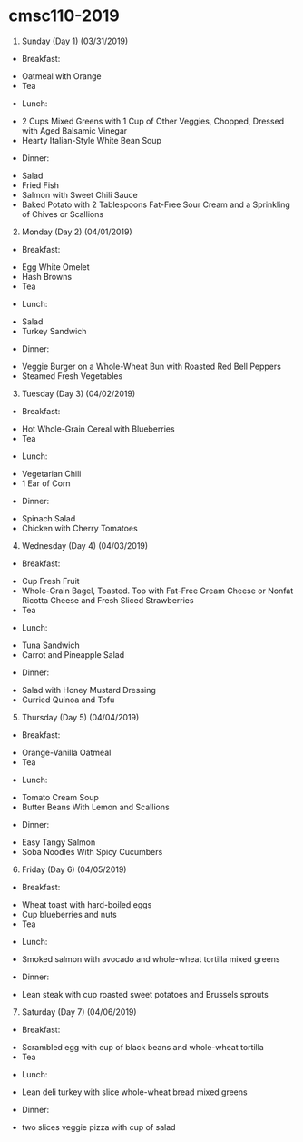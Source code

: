 # cmsc110-2019
1. Sunday (Day 1) (03/31/2019)

+ Breakfast:
- Oatmeal with Orange
- Tea
+ Lunch:
- 2 Cups Mixed Greens with 1 Cup of Other Veggies, Chopped, Dressed with Aged Balsamic Vinegar
- Hearty Italian-Style White Bean Soup
+ Dinner:
- Salad
- Fried Fish
- Salmon with Sweet Chili Sauce
- Baked Potato with 2 Tablespoons Fat-Free Sour Cream and a Sprinkling of Chives or Scallions

2. Monday (Day 2) (04/01/2019)

+ Breakfast:
- Egg White Omelet
- Hash Browns
- Tea
+ Lunch:
- Salad
- Turkey Sandwich
+ Dinner:
- Veggie Burger on a Whole-Wheat Bun with Roasted Red Bell Peppers
- Steamed Fresh Vegetables

3. Tuesday (Day 3) (04/02/2019)

+ Breakfast:
- Hot Whole-Grain Cereal with Blueberries
- Tea
+ Lunch:
- Vegetarian Chili
- 1 Ear of Corn
+ Dinner:
- Spinach Salad
- Chicken with Cherry Tomatoes

4. Wednesday (Day 4) (04/03/2019)

+ Breakfast:
- Cup Fresh Fruit
- Whole-Grain Bagel, Toasted. Top with Fat-Free Cream Cheese or Nonfat Ricotta Cheese and Fresh Sliced Strawberries
- Tea
+ Lunch:
- Tuna Sandwich
- Carrot and Pineapple Salad
+ Dinner:
- Salad with Honey Mustard Dressing
- Curried Quinoa and Tofu

5. Thursday (Day 5) (04/04/2019)

+ Breakfast:
- Orange-Vanilla Oatmeal
- Tea
+ Lunch:
- Tomato Cream Soup
- Butter Beans With Lemon and Scallions
+ Dinner:
- Easy Tangy Salmon
- Soba Noodles With Spicy Cucumbers

6. Friday (Day 6) (04/05/2019)

+ Breakfast:
- Wheat toast with hard-boiled eggs
- Cup blueberries and nuts
- Tea
+ Lunch:
- Smoked salmon with avocado and whole-wheat tortilla mixed greens
+ Dinner:
- Lean steak with cup roasted sweet potatoes and Brussels sprouts

7. Saturday (Day 7) (04/06/2019)
+ Breakfast:
- Scrambled egg with cup of black beans and whole-wheat tortilla
- Tea
+ Lunch:
- Lean deli turkey with slice whole-wheat bread mixed greens
+ Dinner:
- two slices veggie pizza with cup of salad
